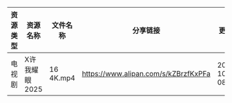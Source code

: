 | 资源类型 | 资源名称      | 文件名称      | 分享链接                                 | 更新时间                |
| ---- | --------- | --------- | ------------------------------------ | ------------------- |
| 电视剧  | X许我耀眼2025 | 16 4K.mp4 | https://www.alipan.com/s/kZBrzfKxPFa | 2025-10-03 08:05:41 |
